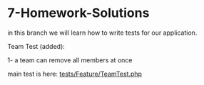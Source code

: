 # 7-Homework-Solutions 
in this branch we will learn how to write tests for our application.

Team Test (added):

1- a team can remove all members at once

main test is here: [tests/Feature/TeamTest.php](tests/Feature/TeamTest.php)
